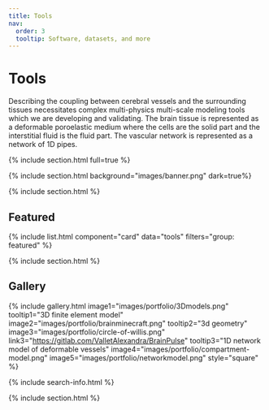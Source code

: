 ```yaml
---
title: Tools
nav:
  order: 3
  tooltip: Software, datasets, and more
---
```


# <i class="fas fa-tools"></i>Tools

Describing the coupling between cerebral vessels and the surrounding tissues necessitates complex multi-physics multi-scale modeling tools which we are developing and validating. The brain tissue is represented as a deformable poroelastic medium where the cells are the solid part and the interstitial fluid is the fluid part. The vascular network is represented as a network of 1D pipes. 

{% include section.html full=true %}

{% include section.html background="images/banner.png" dark=true%}

{% include section.html %}

## Featured

{% include list.html component="card" data="tools" filters="group: featured" %}

{% include section.html %}

## Gallery
{%
  include gallery.html
  image1="images/portfolio/3Dmodels.png"
  tooltip1="3D finite element model"
  image2="images/portfolio/brainminecraft.png"
  tooltip2="3d geometry"
  image3="images/portfolio/circle-of-willis.png"
  link3="https://gitlab.com/ValletAlexandra/BrainPulse"
  tooltip3="1D network model of deformable vessels"
  image4="images/portfolio/compartment-model.png"
  image5="images/portfolio/networkmodel.png"
  style="square"
%}

{% include search-info.html %}

{% include section.html %}



